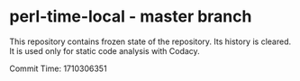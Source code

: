 # perl-time-local - master branch

This repository contains frozen state of the repository.
Its history is cleared. It is used only for static code
analysis with Codacy.

Commit Time: 1710306351